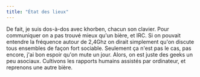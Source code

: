 ```yaml
---
title: "État des lieux"
---
```


De fait, je suis dos-à-dos avec khorben, chacun son clavier. Pour communiquer
on a pas trouvé mieux qu'un bière, et IRC. Si on pouvait entendre la fréquence
autour de 2,4Ghz on dirait simplement qu'on discute tous ensembles de façon
fort sociable. Seulement ça n'est pas le cas, pas encore, j'ai bon espoir
qu'on mute un jour. Alors, on est juste des geeks un peu asociaux. Cultivons
les rapports humains assistés par ordinateur, et reprenons une autre bière.

